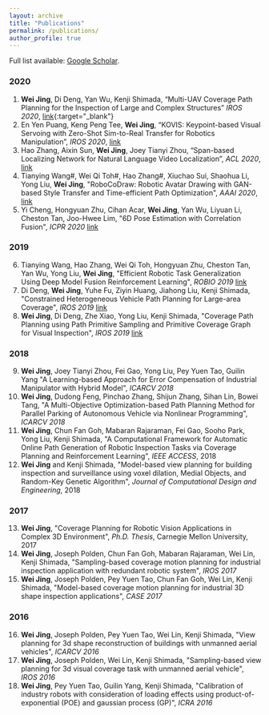 ```yaml
---
layout: archive
title: "Publications"
permalink: /publications/
author_profile: true
---
```

Full list available: [Google Scholar](https://scholar.google.com/citations?hl=en&user=12L_IZMAAAAJ).
### 2020
1. **Wei Jing**, Di Deng, Yan Wu, Kenji Shimada, “Multi-UAV Coverage Path Planning for the Inspection of Large and Complex Structures” _IROS 2020_, [link](https://arxiv.org/pdf/2007.13065){:target="_blank"}  
2. En Yen Puang, Keng Peng Tee, **Wei Jing**,  “KOVIS: Keypoint-based Visual Servoing with Zero-Shot Sim-to-Real Transfer for Robotics Manipulation”, _IROS 2020_, [link](https://arxiv.org/pdf/2007.13960)
3. Hao Zhang, Aixin Sun, **Wei Jing**, Joey Tianyi Zhou,  “Span-based Localizing Network for Natural Language Video Localization”, _ACL 2020_, [link](https://arxiv.org/pdf/2004.13931) 
4.  Tianying Wang#, Wei Qi Toh#, Hao Zhang#, Xiuchao Sui, Shaohua Li, Yong Liu, **Wei Jing**, "RoboCoDraw: Robotic Avatar Drawing with GAN-based Style Transfer and Time-efficient Path Optimization", _AAAI 2020_, [link](https://arxiv.org/pdf/1912.05099) 
5.  Yi Cheng, Hongyuan Zhu, Cihan Acar, **Wei Jing**, Yan Wu, Liyuan Li, Cheston Tan, Joo-Hwee Lim, "6D Pose Estimation with Correlation Fusion", _ICPR 2020_ [link](https://arxiv.org/pdf/1909.12936)
### 2019
6.  Tianying Wang, Hao Zhang, Wei Qi Toh, Hongyuan Zhu, Cheston Tan, Yan Wu, Yong Liu, **Wei Jing**, "Efficient Robotic Task Generalization Using Deep Model Fusion Reinforcement Learning", _ROBIO 2019_ [link](https://arxiv.org/pdf/1912.05205)
7.  Di Deng, **Wei Jing**, Yuhe Fu, Ziyin Huang, Jiahong Liu, Kenji Shimada, "Constrained Heterogeneous Vehicle Path Planning for Large-area Coverage", _IROS 2019_ [link](https://arxiv.org/pdf/1911.09864) 
8.  **Wei Jing**, Di Deng, Zhe Xiao, Yong Liu, Kenji Shimada, "Coverage Path Planning using Path Primitive Sampling and Primitive Coverage Graph for Visual Inspection", _IROS 2019_ [link](https://arxiv.org/pdf/1908.02901)   
### 2018
9.  **Wei Jing**, Joey Tianyi Zhou, Fei Gao, Yong Liu, Pey Yuen Tao, Guilin Yang "A Learning-based Approach for Error Compensation of Industrial Manipulator with Hybrid Model", _ICARCV 2018_ 
10. **Wei Jing**, Dudong Feng, Pinchao Zhang, Shijun Zhang, Sihan Lin, Bowei Tang, "A Multi-Objective Optimization-based Path Planning Method for Parallel Parking of Autonomous Vehicle via Nonlinear Programming", _ICARCV 2018_ 
11. **Wei Jing**, Chun Fan Goh, Mabaran Rajaraman, Fei Gao, Sooho Park, Yong Liu, Kenji Shimada, "A Computational Framework for Automatic Online Path Generation of Robotic Inspection Tasks via Coverage Planning and Reinforcement Learning", _IEEE ACCESS_, 2018 
12. **Wei Jing** and Kenji Shimada, "Model-based view planning for building inspection and surveillance using voxel dilation, Medial Objects, and Random-Key Genetic Algorithm", _Journal of Computational Design and Engineering_, 2018    
### 2017
13. **Wei Jing**, "Coverage Planning for Robotic Vision Applications in Complex 3D Environment", _Ph.D. Thesis_, Carnegie Mellon University, 2017 
14. **Wei Jing**, Joseph Polden, Chun Fan Goh, Mabaran Rajaraman, Wei Lin, Kenji Shimada, "Sampling-based coverage motion planning for industrial inspection application with redundant robotic system", _IROS 2017_ 
15. **Wei Jing**, Joseph Polden, Pey Yuen Tao, Chun Fan Goh, Wei Lin, Kenji Shimada, "Model-based coverage motion planning for industrial 3D shape inspection applications", _CASE 2017_   
### 2016
16. **Wei Jing**, Joseph Polden, Pey Yuen Tao, Wei Lin, Kenji Shimada, "View planning for 3d shape reconstruction of buildings with unmanned aerial vehicles", _ICARCV 2016_
17. **Wei Jing**, Joseph Polden, Wei Lin, Kenji Shimada, "Sampling-based view planning for 3d visual coverage task with unmanned aerial vehicle", _IROS 2016_ 
18. **Wei Jing**, Pey Yuen Tao, Guilin Yang, Kenji Shimada, "Calibration of industry robots with consideration of loading effects using product-of-exponential (POE) and gaussian process (GP)", _ICRA 2016_ 
   
<!-- 3. **Wei Jing**, Di Deng, Yan Wu, Kenji Shimada, “Multi-UAV Coverage Path Planning for the Inspection of Large and Complex Structures” _IROS 2020_, [link](https://arxiv.org/pdf/2007.13065){:target="_blank"} -->
   
   
<!-- 3. Yuexiu Xing, Aiqun Hu, **Junqing Zhang**, Jiabao  Yu, Guyue Li, and Ting Wang, “Design of a Robust Radio Frequency Fingerprint Identification Scheme for Multi-Mode LFM Radar,” _IEEE Internet of Things Journal_, vol. 7, no. 10, pp. 10581 - 10593, Oct. 2020.  . [link](https://ieeexplore.ieee.org/document/9121232){:target="_blank"} -->

<!-- {% if author.googlescholar %}
  You can also find my articles on <u><a href="{{author.googlescholar}}">my Google Scholar profile</a>.</u>
{% endif %}

{% include base_path %}

{% for post in site.publications reversed %}
  {% include archive-single.html %}
{% endfor %} -->
